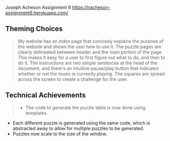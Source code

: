 Joseph Acheson
Assignment 6
https://jracheson-assignment6.herokuapp.com/

Theming Choices
------

 >My website has an index page that concisely explains the purpose of the website and shows the user how to use it. The puzzle pages are clearly delineated between header and the main portion of the page. This makes it easy for a user to first figure out what to do, and then to do it. The instructions are two simple sentences at the head of the document, and there's an intuitive pause/play button that indicates whether or not the music is currently playing. The squares are spread across the screen to create a challenge for the user.


Technical Achievements
-----
>- The code to generate the puzzle table is now done using templates.
- Each different puzzle is generated using the same code, which is abstracted away to allow for multiple puzzles to be generated.
- Puzzles now scale to the size of the window.